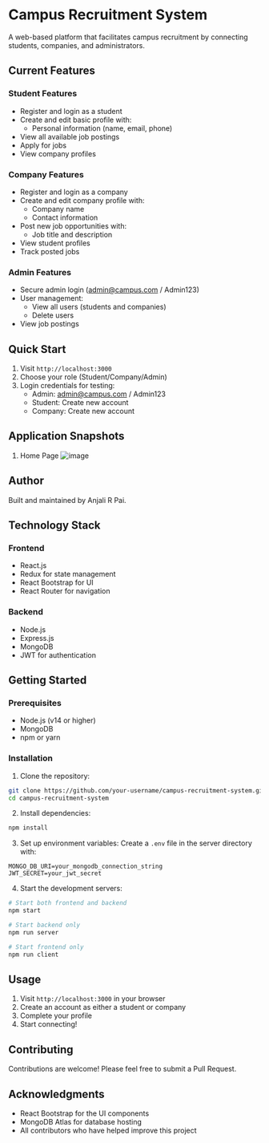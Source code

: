 # Campus Recruitment System

A web-based platform that facilitates campus recruitment by connecting students, companies, and administrators.

## Current Features

### Student Features
- Register and login as a student
- Create and edit basic profile with:
  - Personal information (name, email, phone)
- View all available job postings
- Apply for jobs
- View company profiles

### Company Features
- Register and login as a company
- Create and edit company profile with:
  - Company name
  - Contact information
- Post new job opportunities with:
  - Job title and description
- View student profiles
- Track posted jobs

### Admin Features
- Secure admin login (admin@campus.com / Admin123)
- User management:
  - View all users (students and companies)
  - Delete users
- View job postings

## Quick Start

1. Visit `http://localhost:3000`
2. Choose your role (Student/Company/Admin)
3. Login credentials for testing:
   - Admin: admin@campus.com / Admin123
   - Student: Create new account
   - Company: Create new account
     
## Application Snapshots

1. Home Page
![image](https://github.com/user-attachments/assets/e7a9f1c9-33b8-46bc-a8f0-71cda1367cac)

## Author

Built and maintained by Anjali R Pai.

## Technology Stack

### Frontend
- React.js
- Redux for state management
- React Bootstrap for UI
- React Router for navigation

### Backend
- Node.js
- Express.js
- MongoDB
- JWT for authentication

## Getting Started

### Prerequisites
- Node.js (v14 or higher)
- MongoDB
- npm or yarn

### Installation

1. Clone the repository:
```bash
git clone https://github.com/your-username/campus-recruitment-system.git
cd campus-recruitment-system
```

2. Install dependencies:
```bash
npm install
```

3. Set up environment variables:
Create a `.env` file in the server directory with:
```
MONGO_DB_URI=your_mongodb_connection_string
JWT_SECRET=your_jwt_secret
```

4. Start the development servers:
```bash
# Start both frontend and backend
npm start

# Start backend only
npm run server

# Start frontend only
npm run client
```

## Usage

1. Visit `http://localhost:3000` in your browser
2. Create an account as either a student or company
3. Complete your profile
4. Start connecting!

## Contributing

Contributions are welcome! Please feel free to submit a Pull Request.



## Acknowledgments

- React Bootstrap for the UI components
- MongoDB Atlas for database hosting
- All contributors who have helped improve this project
